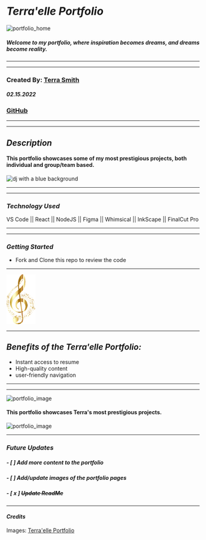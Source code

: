 # **_Terra'elle Portfolio_**

<img src=images/portfolio01.png alt="portfolio_home" width="450" />

##### Welcome to my portfolio, where inspiration becomes dreams, and dreams become reality.

---

---

### Created By: [Terra Smith](https://www.linkedin.com/in/terra-elle/)

##### 02.15.2022

### [GitHub](https://www.github.com/Terra-06)

---

---

## **_Description_**

#### This portfolio showcases some of my most prestigious projects, both individual and group/team based. <br>

<img src=images/portfolio02.png alt="dj with a blue background" width="450" />

---

---

### **_Technology Used_**

VS Code || React || NodeJS || Figma || Whimsical || InkScape || FinalCut Pro

---

---

### **_Getting Started_**

-  Fork and Clone this repo to review the code

---

<img src=images/trebleclef.png alt="treble-clef-image" width="75" />

---

## **_Benefits of the Terra'elle Portfolio:_**

-  Instant access to resume
-  High-quality content
-  user-friendly navigation

---

---

<img src=images/portfolio03.png alt="portfolio_image" width="450" />

#### This portfolio showcases Terra's most prestigious projects.<br>

<img src=images/portfolio04.png alt="portfolio_image" width="450" />

---

### **_Future Updates_**

##### - [ ] Add more content to the portfolio

##### - [ ] Add/update images of the portfolio pages

##### - [ x ] ~~Update ReadMe~~

---

#### **_Credits_**

Images: [Terra'elle Portfolio](https://.com/)
